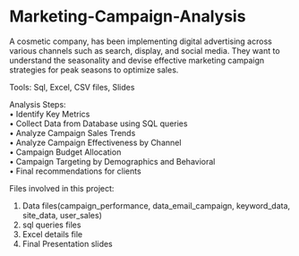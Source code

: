 # Marketing-Campaign-Analysis
A cosmetic company, has been implementing digital advertising across various channels such as search, display, and social media. They want to understand the seasonality and devise effective marketing campaign strategies for peak seasons to optimize sales. 

Tools: Sql, Excel, CSV files, Slides

Analysis Steps:<br/>
•	Identify Key Metrics<br/>
•	Collect Data from Database using SQL queries<br/> 
•	Analyze Campaign Sales Trends<br/>
•	Analyze Campaign Effectiveness by Channel<br/>
•	Campaign Budget Allocation<br/>
•	Campaign Targeting by Demographics and Behavioral<br/>
•	Final recommendations for clients<br/>

Files involved in this project:
1. Data files(campaign_performance, data_email_campaign, keyword_data, site_data, user_sales)<br/>
2. sql queries files<br/>
3. Excel details file<br/>
4. Final Presentation slides
